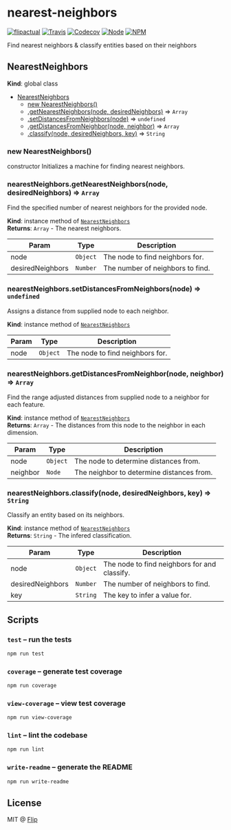 # nearest-neighbors

[![flipactual](https://img.shields.io/badge/😋-flipactual-218AC7.svg?style=flat-square)](https://www.flipactual.com/)
[![Travis](https://img.shields.io/travis/flipactual/nearest-neighbors.svg?style=flat-square)](https://travis-ci.org/flipactual/nearest-neighbors/)
[![Codecov](https://img.shields.io/codecov/c/github/flipactual/nearest-neighbors.svg?style=flat-square)](https://codecov.io/gh/flipactual/nearest-neighbors/)
[![Node](https://img.shields.io/node/v/nearest-neighbors.svg?style=flat-square)](http://npmjs.com/package/nearest-neighbors)
[![NPM](https://img.shields.io/npm/v/nearest-neighbors.svg?style=flat-square)](http://npmjs.com/package/nearest-neighbors)

Find nearest neighbors & classify entities based on their neighbors

<a name="NearestNeighbors"></a>

## NearestNeighbors
**Kind**: global class  

* [NearestNeighbors](#NearestNeighbors)
    * [new NearestNeighbors()](#new_NearestNeighbors_new)
    * [.getNearestNeighbors(node, desiredNeighbors)](#NearestNeighbors+getNearestNeighbors) ⇒ <code>Array</code>
    * [.setDistancesFromNeighbors(node)](#NearestNeighbors+setDistancesFromNeighbors) ⇒ <code>undefined</code>
    * [.getDistancesFromNeighbor(node, neighbor)](#NearestNeighbors+getDistancesFromNeighbor) ⇒ <code>Array</code>
    * [.classify(node, desiredNeighbors, key)](#NearestNeighbors+classify) ⇒ <code>String</code>

<a name="new_NearestNeighbors_new"></a>

### new NearestNeighbors()
constructor
Initializes a machine for finding nearest neighbors.

<a name="NearestNeighbors+getNearestNeighbors"></a>

### nearestNeighbors.getNearestNeighbors(node, desiredNeighbors) ⇒ <code>Array</code>
Find the specified number of nearest neighbors for the provided node.

**Kind**: instance method of <code>[NearestNeighbors](#NearestNeighbors)</code>  
**Returns**: <code>Array</code> - The nearest neighbors.  

| Param | Type | Description |
| --- | --- | --- |
| node | <code>Object</code> | The node to find neighbors for. |
| desiredNeighbors | <code>Number</code> | The number of neighbors to find. |

<a name="NearestNeighbors+setDistancesFromNeighbors"></a>

### nearestNeighbors.setDistancesFromNeighbors(node) ⇒ <code>undefined</code>
Assigns a distance from supplied node to each neighbor.

**Kind**: instance method of <code>[NearestNeighbors](#NearestNeighbors)</code>  

| Param | Type | Description |
| --- | --- | --- |
| node | <code>Object</code> | The node to find neighbors for. |

<a name="NearestNeighbors+getDistancesFromNeighbor"></a>

### nearestNeighbors.getDistancesFromNeighbor(node, neighbor) ⇒ <code>Array</code>
Find the range adjusted distances from supplied node to a neighbor for each
feature.

**Kind**: instance method of <code>[NearestNeighbors](#NearestNeighbors)</code>  
**Returns**: <code>Array</code> - The distances from this node to the neighbor in each dimension.  

| Param | Type | Description |
| --- | --- | --- |
| node | <code>Object</code> | The node to determine distances from. |
| neighbor | <code>Node</code> | The neighbor to determine distances from. |

<a name="NearestNeighbors+classify"></a>

### nearestNeighbors.classify(node, desiredNeighbors, key) ⇒ <code>String</code>
Classify an entity based on its neighbors.

**Kind**: instance method of <code>[NearestNeighbors](#NearestNeighbors)</code>  
**Returns**: <code>String</code> - The infered classification.  

| Param | Type | Description |
| --- | --- | --- |
| node | <code>Object</code> | The node to find neighbors for and classify. |
| desiredNeighbors | <code>Number</code> | The number of neighbors to find. |
| key | <code>String</code> | The key to infer a value for. |


## Scripts

### `test` – run the tests

```sh
npm run test
```

### `coverage` – generate test coverage

```sh
npm run coverage
```

### `view-coverage` – view test coverage

```sh
npm run view-coverage
```

### `lint` – lint the codebase

```sh
npm run lint
```

### `write-readme` – generate the README

```sh
npm run write-readme
```

## License

MIT @ [Flip](https://github.com/flipactual)
